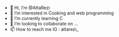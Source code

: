 - 👋 Hi, I’m @AttaRezi
- 👀 I’m interested in Cooking and web programming
- 🌱 I’m currently learning C
- 💞️ I’m looking to collaborate on ...
- 📫 How to reach me IG : attarezi_

<!---
AttaRezi/AttaRezi is a ✨ special ✨ repository because its `README.md` (this file) appears on your GitHub profile.
You can click the Preview link to take a look at your changes.
--->
